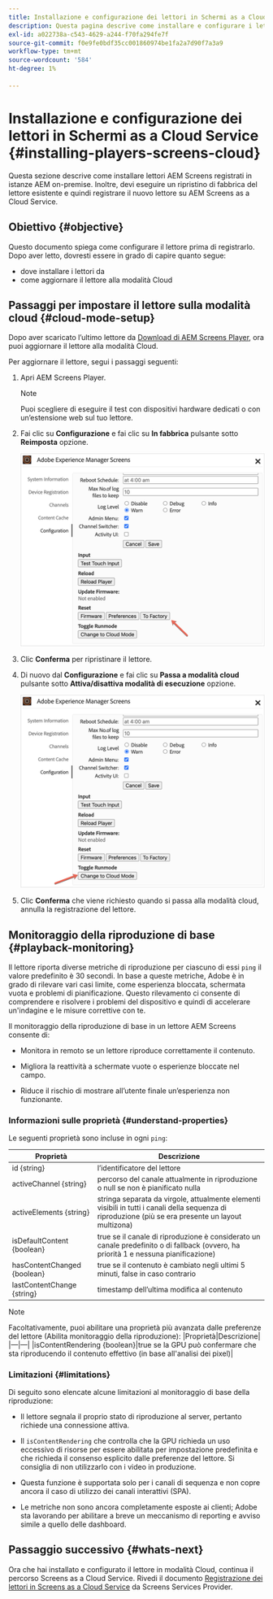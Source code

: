 ```yaml
---
title: Installazione e configurazione dei lettori in Schermi as a Cloud Service
description: Questa pagina descrive come installare e configurare i lettori in Screens as a Cloud Service.
exl-id: a022738a-c543-4629-a244-f70fa294fe7f
source-git-commit: f0e9fe0bdf35cc001860974be1fa2a7d90f7a3a9
workflow-type: tm+mt
source-wordcount: '584'
ht-degree: 1%

---
```


# Installazione e configurazione dei lettori in Schermi as a Cloud Service {#installing-players-screens-cloud}

Questa sezione descrive come installare lettori AEM Screens registrati in istanze AEM on-premise. Inoltre, devi eseguire un ripristino di fabbrica del lettore esistente e quindi registrare il nuovo lettore su AEM Screens as a Cloud Service.

## Obiettivo {#objective}

Questo documento spiega come configurare il lettore prima di registrarlo. Dopo aver letto, dovresti essere in grado di capire quanto segue:

* dove installare i lettori da
* come aggiornare il lettore alla modalità Cloud

## Passaggi per impostare il lettore sulla modalità cloud {#cloud-mode-setup}

Dopo aver scaricato l’ultimo lettore da [Download di AEM Screens Player](https://download.macromedia.com/screens/), ora puoi aggiornare il lettore alla modalità Cloud.

Per aggiornare il lettore, segui i passaggi seguenti:

1. Apri AEM Screens Player.

   >[!NOTE]
   >Puoi scegliere di eseguire il test con dispositivi hardware dedicati o con un’estensione web sul tuo lettore.

1. Fai clic su **Configurazione** e fai clic su **In fabbrica** pulsante sotto **Reimposta** opzione.

   ![immagine](/help/screens-cloud/assets/player/installplayer-2.png)

1. Clic **Conferma** per ripristinare il lettore.

1. Di nuovo dal **Configurazione** e fai clic su **Passa a modalità cloud** pulsante sotto **Attiva/disattiva modalità di esecuzione** opzione.

   ![immagine](/help/screens-cloud/assets/player/installplayer-1.png)

1. Clic **Conferma** che viene richiesto quando si passa alla modalità cloud, annulla la registrazione del lettore.

## Monitoraggio della riproduzione di base {#playback-monitoring}

Il lettore riporta diverse metriche di riproduzione per ciascuno di essi `ping` il valore predefinito è 30 secondi. In base a queste metriche, Adobe è in grado di rilevare vari casi limite, come esperienza bloccata, schermata vuota e problemi di pianificazione. Questo rilevamento ci consente di comprendere e risolvere i problemi del dispositivo e quindi di accelerare un&#39;indagine e le misure correttive con te.

Il monitoraggio della riproduzione di base in un lettore AEM Screens consente di:

* Monitora in remoto se un lettore riproduce correttamente il contenuto.

* Migliora la reattività a schermate vuote o esperienze bloccate nel campo.

* Riduce il rischio di mostrare all’utente finale un’esperienza non funzionante.

### Informazioni sulle proprietà {#understand-properties}

Le seguenti proprietà sono incluse in ogni `ping`:

| Proprietà | Descrizione |
|---|---|
| id {string} | l’identificatore del lettore |
| activeChannel {string} | percorso del canale attualmente in riproduzione o null se non è pianificato nulla |
| activeElements {string} | stringa separata da virgole, attualmente elementi visibili in tutti i canali della sequenza di riproduzione (più se era presente un layout multizona) |
| isDefaultContent {boolean} | true se il canale di riproduzione è considerato un canale predefinito o di fallback (ovvero, ha priorità 1 e nessuna pianificazione) |
| hasContentChanged {boolean} | true se il contenuto è cambiato negli ultimi 5 minuti, false in caso contrario |
| lastContentChange {string} | timestamp dell’ultima modifica al contenuto |

>[!NOTE]
>Facoltativamente, puoi abilitare una proprietà più avanzata dalle preferenze del lettore (Abilita monitoraggio della riproduzione):
>|Proprietà|Descrizione|
>|—|—|
>|isContentRendering {boolean}|true se la GPU può confermare che sta riproducendo il contenuto effettivo (in base all&#39;analisi dei pixel)|

### Limitazioni {#limitations}

Di seguito sono elencate alcune limitazioni al monitoraggio di base della riproduzione:

* Il lettore segnala il proprio stato di riproduzione al server, pertanto richiede una connessione attiva.

* Il `isContentRendering` che controlla che la GPU richieda un uso eccessivo di risorse per essere abilitata per impostazione predefinita e che richieda il consenso esplicito dalle preferenze del lettore. Si consiglia di non utilizzarlo con i video in produzione.

* Questa funzione è supportata solo per i canali di sequenza e non copre ancora il caso di utilizzo dei canali interattivi (SPA).

* Le metriche non sono ancora completamente esposte ai clienti; Adobe sta lavorando per abilitare a breve un meccanismo di reporting e avviso simile a quello delle dashboard.

## Passaggio successivo {#whats-next}

Ora che hai installato e configurato il lettore in modalità Cloud, continua il percorso Screens as a Cloud Service. Rivedi il documento [Registrazione dei lettori in Screens as a Cloud Service](/help/screens-cloud/managing-players-registration/registering-players-screens-cloud.md) da Screens Services Provider.
